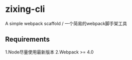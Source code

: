 # zixing-cli
A simple webpack scaffold / 一个简易的webpack脚手架工具
## Requirements
1.Node尽量使用最新版本
2.Webpack >= 4.0

